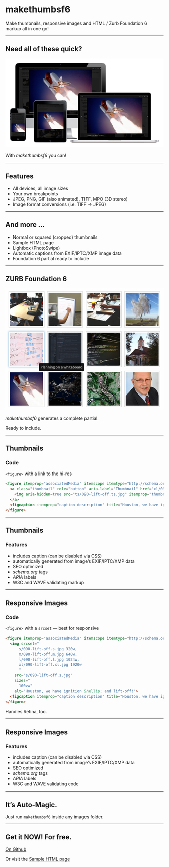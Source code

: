 # makethumbsf6

Make thumbnails, responsive images and HTML / Zurb Foundation 6 markup all in one go!

---

## Need all of these quick?

![docs/many-devices.png](docs/many-devices.png)

With _makethumbsf6_ you can!

---

## Features

- All devices, all image sizes
- Your own breakpoints
- JPEG, PNG, GIF (also animated), TIFF, MPO (3D stereo)
- Image format conversions (i.e. TIFF → JPEG)

---

## And more …

- Normal or squared (cropped) thumbnails
- Sample HTML page
- Lightbox (PhotoSwipe)
- Automatic captions from EXIF/IPTC/XMP image data
- Foundation 6 partial ready to include

---

## ZURB Foundation 6

![docs/foundation6-thumbnails](docs/foundation6-thumbnails.png)

_makethumbsf6_ generates a complete partial.

Ready to include.

---

## Thumbnails

### Code

`<figure>` with a link to the hi-res

```html
<figure itemprop="associatedMedia" itemscope itemtype="http://schema.org/ImageObject" title="Houston, we have ignition &hellip; and lift-off!">
  <a class="thumbnail" role="button" aria-label="Thumbnail" href="xl/090-lift-off.xl.jpg" itemprop="contentUrl" data-size="1920x1235">
    <img aria-hidden=true src="ts/090-lift-off.ts.jpg" itemprop="thumbnail" alt="Houston, we have ignition &hellip; and lift-off!">
  </a>
  <figcaption itemprop="caption description" title="Houston, we have ignition &hellip; and lift-off!"><h4>Houston, we have ignition &hellip; and lift-off!</h4><p></p></figcaption>
</figure>
```

---

## Thumbnails

### Features

- includes caption (can be disabled via CSS)
- automatically generated from image’s EXIF/IPTC/XMP data
- SEO optimized
- _schema.org_ tags
- _ARIA_ labels
- W3C and WAVE validating markup

---

## Responsive Images

### Code

`<figure>` with a `srcset` — best for responsive

```html
<figure itemprop="associatedMedia" itemscope itemtype="http://schema.org/ImageObject" title="Houston, we have ignition &hellip; and lift-off!">
  <img srcset="
      s/090-lift-off.s.jpg 320w,
      m/090-lift-off.m.jpg 640w,
      l/090-lift-off.l.jpg 1024w,
      xl/090-lift-off.xl.jpg 1920w
      "
    src="s/090-lift-off.s.jpg"
    sizes="
      100vw"
    alt="Houston, we have ignition &hellip; and lift-off!">
  <figcaption itemprop="caption description" title="Houston, we have ignition &hellip; and lift-off!"><h4>Houston, we have ignition &hellip; and lift-off!</h4><p></p></figcaption>
</figure>
```
Handles Retina, too.

---

## Responsive Images

### Features

- includes caption (can be disabled via CSS)
- automatically generated from image’s EXIF/IPTC/XMP data
- SEO optimized
- _schema.org_ tags
- _ARIA_ labels
- W3C and WAVE validating code

---

## It’s Auto-Magic.

Just run `makethumbsf6` inside any images folder.

---

## Get it NOW! For free.

<a href="https://github.com/Moonbase59/makethumbsf6" target="_blank">On Github</a>

Or visit the <a href="http://kaufen-ist-toll.de/demos/mkthumbsf6/sample-gallery/" target="_blank">Sample HTML page</a>
